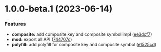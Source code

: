 # 1.0.0-beta.1 (2023-06-14)


### Features

* **composite:** add composite key and composite symbol impl ([ee3dcf7](https://github.com/TomokiMiyauci/composite-key/commit/ee3dcf7f615c7ccf1398274f6abb9bacd69b8ddb))
* **mod:** export all API ([744707c](https://github.com/TomokiMiyauci/composite-key/commit/744707c3f4955ac508be8ab5a34230cb09b9716c))
* **polyfill:** add polyfill for composite key and composite symbol ([e1525cd](https://github.com/TomokiMiyauci/composite-key/commit/e1525cd84b4f578ce2291eb679d6647808ef2eea))
